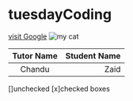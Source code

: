 # tuesdayCoding

[visit Google](https://www.google.com/)
![my cat](https://encrypted-tbn0.gstatic.com/images?q=tbn:ANd9GcTswsgMWp3gtN1CSGAasaRV_6L85Q7oARdx7mdStbuiR-Bbp0u5uuIG2cxRGJJ02-S0IAE&usqp=CAU)

| Tutor Name | Student Name |
|:----------:|-------------:|
|Chandu      | Zaid         |


[]unchecked
[x]checked boxes